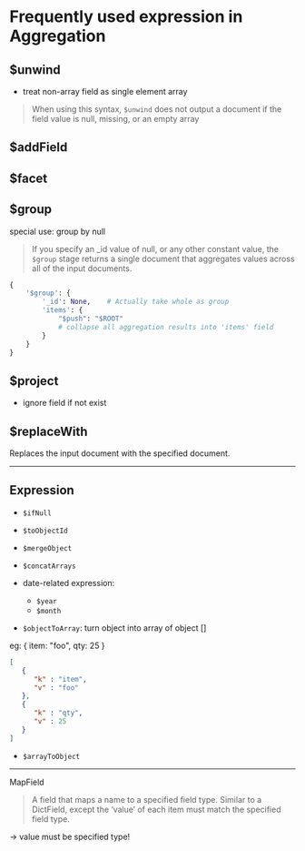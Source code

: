 # Frequently used expression in Aggregation

## $unwind

- treat non-array field as single element array

> When using this syntax, `$unwind` does not output a document if the field value is null, missing, or an empty array

## $addField

## $facet

## $group

special use: group by null

> If you specify an _id value of null, or any other constant value,
> the `$group` stage returns a single document that aggregates values across all of the input documents.

```py
{
    '$group': {
        '_id': None,    # Actually take whole as group
        'items': {
            "$push": "$ROOT"
            # collapse all aggregation results into 'items' field
        }
    }
}
```

## $project

- ignore field if not exist

## $replaceWith

Replaces the input document with the specified document.

---

## Expression

- `$ifNull`
- `$toObjectId`
- `$mergeObject`
- `$concatArrays`
- date-related expression:
  - `$year`
  - `$month`

- `$objectToArray`: turn object into array of object []

eg: { item: "foo", qty: 25 }

```json
[
   {
      "k" : "item",
      "v" : "foo"
   },
   {
      "k" : "qty",
      "v" : 25
   }
]
```

- `$arrayToObject`

--- 

MapField

> A field that maps a name to a specified field type. Similar to a DictField, except the ‘value’ of each item must match the specified field type.

-> value must be specified type!
